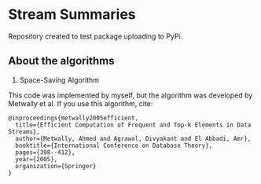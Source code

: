 # Stream Summaries

Repository created to test package uploading to PyPi.

## About the algorithms

1. Space-Saving Algorithm

This code was implemented by myself, but the algorithm was developed by Metwally et al.
If you use this algorithm, cite:

```
@inproceedings{metwally2005efficient,
  title={Efficient Computation of Frequent and Top-k Elements in Data Streams},
  author={Metwally, Ahmed and Agrawal, Divyakant and El Abbadi, Amr},
  booktitle={International Conference on Database Theory},
  pages={398--412},
  year={2005},
  organization={Springer}
}
```